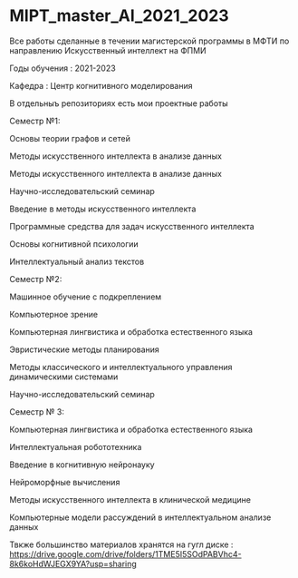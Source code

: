 # MIPT_master_AI_2021_2023
Все работы сделанные в течении магистерской программы в МФТИ по направлению Искусственный интеллект на ФПМИ


Годы обучения : 2021-2023


Кафедра : Центр когнитивного моделирования

В отдельныъ репозиториях есть мои проектные работы

Семестр №1:

Основы теории графов и сетей

Методы искусственного интеллекта в анализе данных

Методы искусственного интеллекта в анализе данных

Научно-исследовательский семинар

Введение в методы искусственного интеллекта

Программные средства для задач искусственного интеллекта

Основы когнитивной психологии

Интеллектуальный анализ текстов

Семестр №2:

Машинное обучение с подкреплением 

Компьютерное зрение 

Компьютерная лингвистика и обработка естественного языка 

Эвристические методы планирования

Методы классического и интеллектуального управления динамическими системами 

Научно-исследовательский семинар

Семестр № 3:

Компьютерная лингвистика и обработка естественного языка

Интеллектуальная робототехника

Введение в когнитивную нейронауку

Нейроморфные вычисления

Методы искусственного интеллекта в клинической медицине

Компьютерные модели рассуждений в интеллектуальном анализе данных


Твкже большинство материалов хранятся на гугл диске : https://drive.google.com/drive/folders/1TME5I5SOdPABVhc4-8k6koHdWJEGX9YA?usp=sharing

